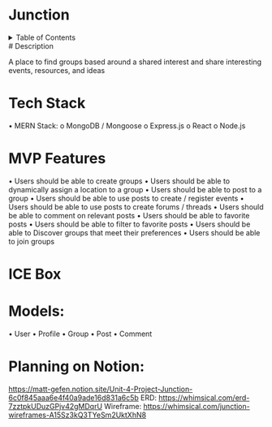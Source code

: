 # Junction


<details>
<summary>Table of Contents</summary>
content
</details>
# Description

A place to find groups based around a shared interest and share interesting events, resources, and ideas
# Tech Stack
•	MERN Stack: 
o	MongoDB / Mongoose
o	Express.js
o	React
o	Node.js
# MVP Features
•	Users should be able to create groups
•	Users should be able to dynamically assign a location to a group
•	Users should be able to post to a group
•	Users should be able to use posts to create / register events
•	Users should be able to use posts to create forums / threads
•	Users should be able to comment on relevant posts
•	Users should be able to favorite posts
•	Users should be able to filter to favorite posts
•	Users should be able to Discover groups that meet their preferences
•	Users should be able to join groups
# ICE Box
# Models:
•	User
•	Profile
•	Group
•	Post
•	Comment
# Planning on Notion:
https://matt-gefen.notion.site/Unit-4-Project-Junction-6c0f845aaa6e4f40a9ade16d831a6c5b
ERD:
https://whimsical.com/erd-7zztpkUDuzGPjv42gMDqrU
Wireframe:
https://whimsical.com/junction-wireframes-A15Sz3kQ3TYeSm2UktXhN8 

